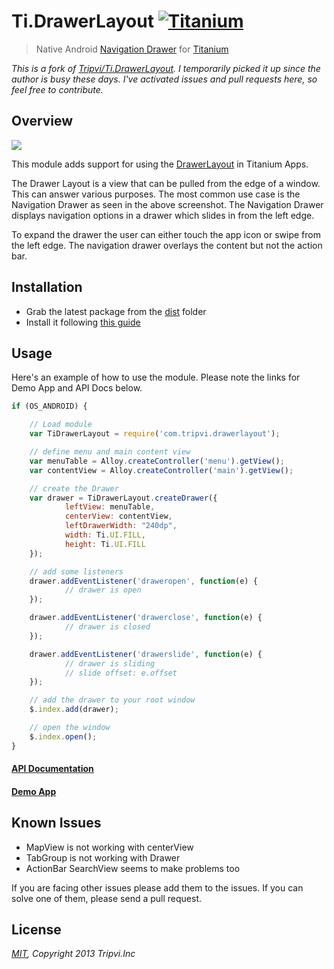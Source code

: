# Ti.DrawerLayout [![Titanium](http://www-static.appcelerator.com/badges/titanium-git-badge-sq.png)](http://www.appcelerator.com/titanium/)

> Native Android [Navigation Drawer](http://developer.android.com/design/patterns/navigation-drawer.html) for [Titanium](http://www.appcelerator.com/titanium/)

_This is a fork of [Tripvi/Ti.DrawerLayout](https://github.com/Tripvi/Ti.DrawerLayout). I temporarily picked it up since the author is busy these days. I've activated issues and pull requests here, so feel free to contribute._

## Overview

![](https://developer.android.com/design/media/navigation_drawer_holo_dark_light.png)

This module adds support for using the [DrawerLayout](http://developer.android.com/reference/android/support/v4/widget/DrawerLayout.html) in Titanium Apps.

The Drawer Layout is a view that can be pulled from the edge of a window. This can answer various purposes. The most common use case is the Navigation Drawer as seen in the above screenshot. The Navigation Drawer displays navigation options in a drawer which slides in from the left edge.

To expand the drawer the user can either touch the app icon or swipe from the left edge. The navigation drawer overlays the content but not the action bar.


## Installation

* Grab the latest package from the [dist](dist) folder
* Install it following [this guide](http://docs.appcelerator.com/titanium/latest/#!/guide/Using_a_Module)

## Usage

Here's an example of how to use the module. Please note the links for Demo App and API Docs below.

```javascript
if (OS_ANDROID) {

    // Load module
    var TiDrawerLayout = require('com.tripvi.drawerlayout');

    // define menu and main content view
    var menuTable = Alloy.createController('menu').getView();
    var contentView = Alloy.createController('main').getView();

    // create the Drawer
    var drawer = TiDrawerLayout.createDrawer({
            leftView: menuTable,
            centerView: contentView,
            leftDrawerWidth: "240dp",
            width: Ti.UI.FILL,
            height: Ti.UI.FILL
    });

    // add some listeners
    drawer.addEventListener('draweropen', function(e) {
            // drawer is open
    });

    drawer.addEventListener('drawerclose', function(e) {
            // drawer is closed
    });

    drawer.addEventListener('drawerslide', function(e) {
            // drawer is sliding
            // slide offset: e.offset
    });

    // add the drawer to your root window
    $.index.add(drawer);

    // open the window
    $.index.open();
}
```

#### [API Documentation](documentation/index.md)
#### [Demo App](https://github.com/manumaticx/Ti.DrawerLayout-Demo-Alloy-App)

## Known Issues

* MapView is not working with centerView
* TabGroup is not working with Drawer
* ActionBar SearchView seems to make problems too

If you are facing other issues please add them to the issues. If you can solve one of them, please send a pull request.

## License

_[MIT](LICENSE), Copyright 2013 Tripvi.Inc_
